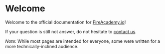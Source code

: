 # Welcome

Welcome to the official documentation for [FireAcademy.io](https://fireacademy.io/)!



If your question is still not answer, do not hesitate to [contact us](contact-us.md).

_Note_: While most pages are intended for everyone, some were written for a more technically-inclined audience.
